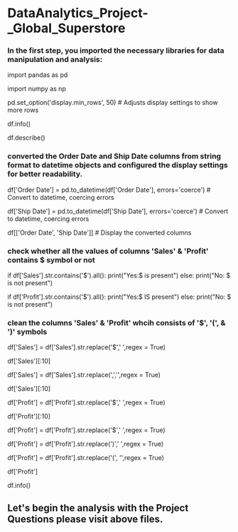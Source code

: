 # DataAnalytics_Project-_Global_Superstore
### In the first step, you imported the necessary libraries for data manipulation and analysis:
import pandas as pd

import numpy as np

pd.set_option('display.min_rows', 50)  # Adjusts display settings to show more rows

df.info()

df.describe()
### converted the Order Date and Ship Date columns from string format to datetime objects and configured the display settings for better readability.

df['Order Date'] = pd.to_datetime(df['Order Date'], errors='coerce')  # Convert to datetime, coercing errors

df['Ship Date'] = pd.to_datetime(df['Ship Date'], errors='coerce')  # Convert to datetime, coercing errors

df[['Order Date', 'Ship Date']]  # Display the converted columns

### check whether all the values of columns 'Sales' & 'Profit' contains $ symbol or not

if df['Sales'].str.contains('$').all():
    print("Yes:$ is present")
else:
    print("No: $ is not present")

if df['Profit'].str.contains('$').all():
    print("Yes:$ IS present")
else:
    print("No: $ is not present")
    
### clean the columns 'Sales' & 'Profit' whcih consists of '$', '(', & ')' symbols
df['Sales'] = df['Sales'].str.replace('\$',' ',regex = True)

df['Sales'][:10]

df['Sales'] = df['Sales'].str.replace(',','',regex = True)

df['Sales'][:10]

df['Profit'] = df['Profit'].str.replace('\$',' ',regex = True)

df['Profit'][:10]

df['Profit'] = df['Profit'].str.replace('\$',' ',regex = True)

df['Profit'] = df['Profit'].str.replace('\)',' ',regex = True)

df['Profit'] = df['Profit'].str.replace('\(', '',regex = True)

df['Profit']

df.info()

## Let's begin the analysis with the Project Questions please visit above files.



